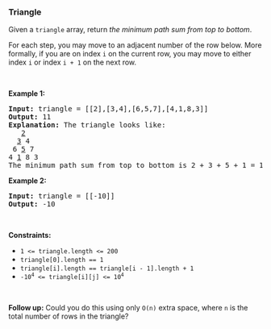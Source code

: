 
<h3>Triangle</h3>
<div><p>Given a <code>triangle</code> array, return <em>the minimum path sum from top to bottom</em>.</p>
<p>For each step, you may move to an adjacent number of the row below. More formally, if you are on index <code>i</code> on the current row, you may move to either index <code>i</code> or index <code>i + 1</code> on the next row.</p>
<p> </p>
<p><strong>Example 1:</strong></p>
<pre><strong>Input:</strong> triangle = [[2],[3,4],[6,5,7],[4,1,8,3]]
<strong>Output:</strong> 11
<strong>Explanation:</strong> The triangle looks like:
   <u>2</u>
  <u>3</u> 4
 6 <u>5</u> 7
4 <u>1</u> 8 3
The minimum path sum from top to bottom is 2 + 3 + 5 + 1 = 11 (underlined above).
</pre>
<p><strong>Example 2:</strong></p>
<pre><strong>Input:</strong> triangle = [[-10]]
<strong>Output:</strong> -10
</pre>
<p> </p>
<p><strong>Constraints:</strong></p>
<ul>
<li><code>1 &lt;= triangle.length &lt;= 200</code></li>
<li><code>triangle[0].length == 1</code></li>
<li><code>triangle[i].length == triangle[i - 1].length + 1</code></li>
<li><code>-10<sup>4</sup> &lt;= triangle[i][j] &lt;= 10<sup>4</sup></code></li>
</ul>
<p> </p>
<strong>Follow up:</strong> Could you do this using only <code>O(n)</code> extra space, where <code>n</code> is the total number of rows in the triangle?</div>
